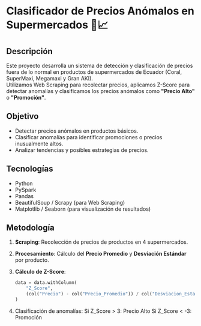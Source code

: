 # Clasificador de Precios Anómalos en Supermercados 🛒📈

## Descripción

Este proyecto desarrolla un sistema de detección y clasificación de precios fuera de lo normal en productos de supermercados de Ecuador (Coral, SuperMaxi, Megamaxi y Gran AKI).  
Utilizamos Web Scraping para recolectar precios, aplicamos Z-Score para detectar anomalías y clasificamos los precios anómalos como **"Precio Alto"** o **"Promoción"**.

## Objetivo

- Detectar precios anómalos en productos básicos.
- Clasificar anomalías para identificar promociones o precios inusualmente altos.
- Analizar tendencias y posibles estrategias de precios.

## Tecnologías

- Python
- PySpark
- Pandas
- BeautifulSoup / Scrapy (para Web Scraping)
- Matplotlib / Seaborn (para visualización de resultados)

## Metodología

1. **Scraping**: Recolección de precios de productos en 4 supermercados.
2. **Procesamiento**: Cálculo del **Precio Promedio** y **Desviación Estándar** por producto.
3. **Cálculo de Z-Score**:

   ```python
   data = data.withColumn(
       "Z_Score", 
       (col("Precio") - col("Precio_Promedio")) / col("Desviacion_Estandar")
   )
   ```
4. Clasificación de anomalías:
  Si Z_Score > 3: Precio Alto
  Si Z_Score < -3: Promoción

